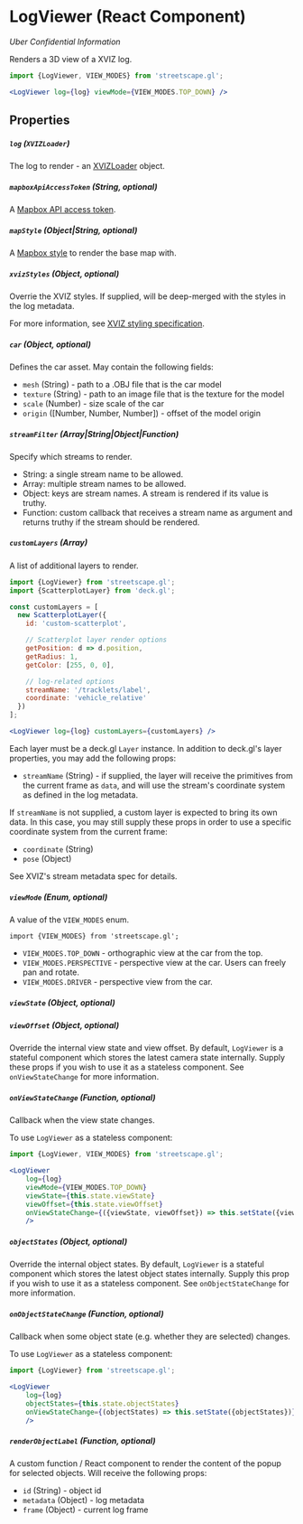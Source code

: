 # LogViewer (React Component)

*Uber Confidential Information*


Renders a 3D view of a XVIZ log.

```jsx
import {LogViewer, VIEW_MODES} from 'streetscape.gl';

<LogViewer log={log} viewMode={VIEW_MODES.TOP_DOWN} />

```

## Properties

##### `log` (`XVIZLoader`)

The log to render - an [XVIZLoader](/docs/api-reference/xviz-loader-interface.md) object.

##### `mapboxApiAccessToken` (String, optional)

A [Mapbox API access token](https://www.mapbox.com).

##### `mapStyle` (Object|String, optional)

A [Mapbox style](https://www.mapbox.com/mapbox-gl-js/api/#map) to render the base map with.

##### `xvizStyles` (Object, optional)

Overrie the XVIZ styles. If supplied, will be deep-merged with the styles in the log metadata.

For more information, see [XVIZ styling specification](https://github.com/uber/xviz/blob/master/docs/protocol-schema/style-specification.md).

##### `car` (Object, optional)

Defines the car asset. May contain the following fields:

- `mesh` (String) - path to a .OBJ file that is the car model
- `texture` (String) - path to an image file that is the texture for the model
- `scale` (Number) - size scale of the car
- `origin` ([Number, Number, Number]) - offset of the model origin


##### `streamFilter` (Array|String|Object|Function)

Specify which streams to render.

 - String: a single stream name to be allowed.
 - Array: multiple stream names to be allowed.
 - Object: keys are stream names. A stream is rendered if its value is truthy.
 - Function: custom callback that receives a stream name as argument and returns truthy if the stream should be rendered.
 

##### `customLayers` (Array)

A list of additional layers to render.

```jsx
import {LogViewer} from 'streetscape.gl';
import {ScatterplotLayer} from 'deck.gl';

const customLayers = [
  new ScatterplotLayer({
    id: 'custom-scatterplot',

    // Scatterplot layer render options
    getPosition: d => d.position,
    getRadius: 1,
    getColor: [255, 0, 0],

    // log-related options
    streamName: '/tracklets/label',
    coordinate: 'vehicle_relative'
  })
];

<LogViewer log={log} customLayers={customLayers} />
```

Each layer must be a deck.gl `Layer` instance. In addition to deck.gl's layer properties, you may add the following props:

- `streamName` (String) - if supplied, the layer will receive the primitives from the current frame as `data`, and will use the stream's coordinate system as defined in the log metadata.

If `streamName` is not supplied, a custom layer is expected to bring its own data. In this case, you may still supply these props in order to use a specific coordinate system from the current frame:

- `coordinate` (String)
- `pose` (Object)

See XVIZ's stream metadata spec for details.


##### `viewMode` (Enum, optional)

A value of the `VIEW_MODES` enum.

```
import {VIEW_MODES} from 'streetscape.gl';
```

- `VIEW_MODES.TOP_DOWN` - orthographic view at the car from the top.
- `VIEW_MODES.PERSPECTIVE` - perspective view at the car. Users can freely pan and rotate.
- `VIEW_MODES.DRIVER` - perspective view from the car.

##### `viewState` (Object, optional)

##### `viewOffset` (Object, optional)

Override the internal view state and view offset. By default, `LogViewer` is a stateful component which stores the latest camera state internally. Supply these props if you wish to use it as a stateless component. See `onViewStateChange` for more information.


##### `onViewStateChange` (Function, optional)

Callback when the view state changes.

To use `LogViewer` as a stateless component:


```jsx
import {LogViewer, VIEW_MODES} from 'streetscape.gl';

<LogViewer
    log={log}
    viewMode={VIEW_MODES.TOP_DOWN}
    viewState={this.state.viewState}
    viewOffset={this.state.viewOffset}
    onViewStateChange={({viewState, viewOffset}) => this.setState({viewState, viewOffset})}
    />
```

##### `objectStates` (Object, optional)

Override the internal object states. By default, `LogViewer` is a stateful component which stores the latest object states internally. Supply this prop if you wish to use it as a stateless component. See `onObjectStateChange` for more information.

##### `onObjectStateChange` (Function, optional)

Callback when some object state (e.g. whether they are selected) changes.

To use `LogViewer` as a stateless component:


```jsx
import {LogViewer} from 'streetscape.gl';

<LogViewer
    log={log}
    objectStates={this.state.objectStates}
    onViewStateChange={(objectStates) => this.setState({objectStates})}
    />
```

##### `renderObjectLabel` (Function, optional)

A custom function / React component to render the content of the popup for selected objects. Will receive the following props:

- `id` (String) - object id
- `metadata` (Object) - log metadata
- `frame` (Object) - current log frame
